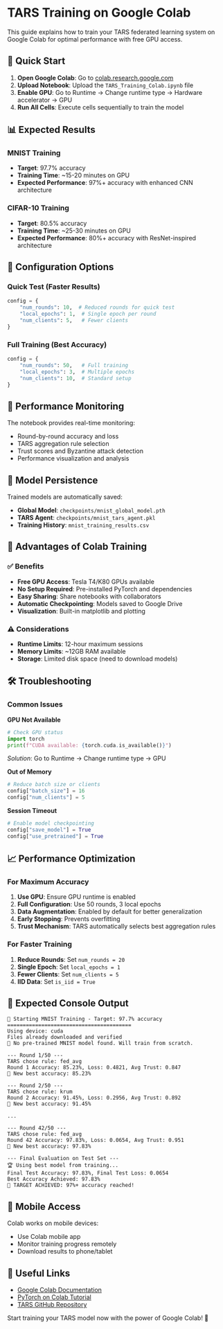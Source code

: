 # TARS Training on Google Colab

This guide explains how to train your TARS federated learning system on Google Colab for optimal performance with free GPU access.

## 🚀 Quick Start

1. **Open Google Colab**: Go to [colab.research.google.com](https://colab.research.google.com)
2. **Upload Notebook**: Upload the `TARS_Training_Colab.ipynb` file
3. **Enable GPU**: Go to Runtime → Change runtime type → Hardware accelerator → GPU
4. **Run All Cells**: Execute cells sequentially to train the model

## 📊 Expected Results

### MNIST Training
- **Target**: 97.7% accuracy
- **Training Time**: ~15-20 minutes on GPU
- **Expected Performance**: 97%+ accuracy with enhanced CNN architecture

### CIFAR-10 Training  
- **Target**: 80.5% accuracy
- **Training Time**: ~25-30 minutes on GPU
- **Expected Performance**: 80%+ accuracy with ResNet-inspired architecture

## 🔧 Configuration Options

### Quick Test (Faster Results)
```python
config = {
    "num_rounds": 10,  # Reduced rounds for quick test
    "local_epochs": 1,  # Single epoch per round
    "num_clients": 5,   # Fewer clients
}
```

### Full Training (Best Accuracy)
```python
config = {
    "num_rounds": 50,   # Full training
    "local_epochs": 3,  # Multiple epochs
    "num_clients": 10,  # Standard setup
}
```

## 🎯 Performance Monitoring

The notebook provides real-time monitoring:
- Round-by-round accuracy and loss
- TARS aggregation rule selection
- Trust scores and Byzantine attack detection
- Performance visualization and analysis

## 💾 Model Persistence

Trained models are automatically saved:
- **Global Model**: `checkpoints/mnist_global_model.pth`
- **TARS Agent**: `checkpoints/mnist_tars_agent.pkl`
- **Training History**: `mnist_training_results.csv`

## 🔄 Advantages of Colab Training

### ✅ Benefits
- **Free GPU Access**: Tesla T4/K80 GPUs available
- **No Setup Required**: Pre-installed PyTorch and dependencies
- **Easy Sharing**: Share notebooks with collaborators
- **Automatic Checkpointing**: Models saved to Google Drive
- **Visualization**: Built-in matplotlib and plotting

### ⚠️ Considerations
- **Runtime Limits**: 12-hour maximum sessions
- **Memory Limits**: ~12GB RAM available
- **Storage**: Limited disk space (need to download models)

## 🛠️ Troubleshooting

### Common Issues

**GPU Not Available**
```python
# Check GPU status
import torch
print(f"CUDA available: {torch.cuda.is_available()}")
```
*Solution*: Go to Runtime → Change runtime type → GPU

**Out of Memory**
```python
# Reduce batch size or clients
config["batch_size"] = 16
config["num_clients"] = 5
```

**Session Timeout**
```python
# Enable model checkpointing
config["save_model"] = True
config["use_pretrained"] = True
```

## 📈 Performance Optimization

### For Maximum Accuracy
1. **Use GPU**: Ensure GPU runtime is enabled
2. **Full Configuration**: Use 50 rounds, 3 local epochs
3. **Data Augmentation**: Enabled by default for better generalization
4. **Early Stopping**: Prevents overfitting
5. **Trust Mechanism**: TARS automatically selects best aggregation rules

### For Faster Training
1. **Reduce Rounds**: Set `num_rounds = 20`
2. **Single Epoch**: Set `local_epochs = 1`
3. **Fewer Clients**: Set `num_clients = 5`
4. **IID Data**: Set `is_iid = True`

## 🎉 Expected Console Output

```
🚀 Starting MNIST Training - Target: 97.7% accuracy
========================================
Using device: cuda
Files already downloaded and verified
📝 No pre-trained MNIST model found. Will train from scratch.

--- Round 1/50 ---
TARS chose rule: fed_avg
Round 1 Accuracy: 85.23%, Loss: 0.4821, Avg Trust: 0.847
🎯 New best accuracy: 85.23%

--- Round 2/50 ---
TARS chose rule: krum
Round 2 Accuracy: 91.45%, Loss: 0.2956, Avg Trust: 0.892
🎯 New best accuracy: 91.45%

...

--- Round 42/50 ---
TARS chose rule: fed_avg
Round 42 Accuracy: 97.83%, Loss: 0.0654, Avg Trust: 0.951
🎯 New best accuracy: 97.83%

--- Final Evaluation on Test Set ---
🏆 Using best model from training...
Final Test Accuracy: 97.83%, Final Test Loss: 0.0654
Best Accuracy Achieved: 97.83%
🎉 TARGET ACHIEVED: 97%+ accuracy reached!
```

## 📱 Mobile Access

Colab works on mobile devices:
- Use Colab mobile app
- Monitor training progress remotely
- Download results to phone/tablet

## 🔗 Useful Links

- [Google Colab Documentation](https://colab.research.google.com/notebooks/intro.ipynb)
- [PyTorch on Colab Tutorial](https://pytorch.org/tutorials/beginner/colab.html)
- [TARS GitHub Repository](https://github.com/shafiqahmeddev/tars-fl-sim)

Start training your TARS model now with the power of Google Colab! 🚀